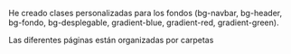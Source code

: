 He creado clases personalizadas para los fondos (bg-navbar, bg-header, bg-fondo, bg-desplegable, gradient-blue, gradient-red, gradient-green).

Las diferentes páginas están organizadas por carpetas